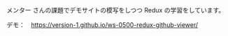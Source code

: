 メンター さんの課題でデモサイトの模写をしつつ Redux の学習をしています。

デモ：　https://version-1.github.io/ws-0500-redux-github-viewer/
